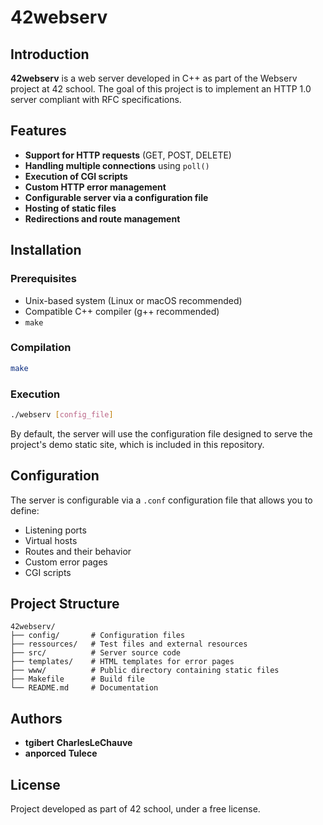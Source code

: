# 42webserv

## Introduction

**42webserv** is a web server developed in C++ as part of the Webserv project at 42 school. The goal of this project is to implement an HTTP 1.0 server compliant with RFC specifications.

## Features

- **Support for HTTP requests** (GET, POST, DELETE)
- **Handling multiple connections** using `poll()`
- **Execution of CGI scripts**
- **Custom HTTP error management**
- **Configurable server via a configuration file**
- **Hosting of static files** 
- **Redirections and route management**

## Installation

### Prerequisites
- Unix-based system (Linux or macOS recommended)
- Compatible C++ compiler (g++ recommended)
- `make`

### Compilation
```sh
make
```

### Execution
```sh
./webserv [config_file]
```
By default, the server will use the configuration file designed to serve the project's demo static site, which is included in this repository.

## Configuration
The server is configurable via a `.conf` configuration file that allows you to define:
- Listening ports
- Virtual hosts
- Routes and their behavior
- Custom error pages
- CGI scripts

## Project Structure
```
42webserv/
├── config/       # Configuration files
├── ressources/   # Test files and external resources
├── src/          # Server source code
├── templates/    # HTML templates for error pages
├── www/          # Public directory containing static files
├── Makefile      # Build file
└── README.md     # Documentation
```

## Authors
- **tgibert** **CharlesLeChauve**
- **anporced** **Tulece**

## License
Project developed as part of 42 school, under a free license.

